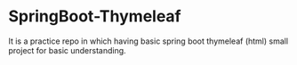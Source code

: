 # SpringBoot-Thymeleaf
It is a practice repo in which having basic spring boot thymeleaf (html) small project for basic understanding.
